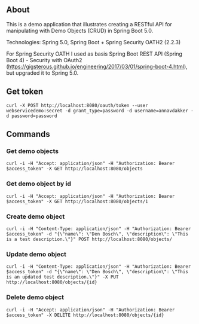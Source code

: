 ## About
This is a demo application that illustrates creating a RESTful API for manipulating with Demo Objects (CRUD) in Spring Boot 5.0.


Technologies: Spring 5.0, Spring Boot + Spring Security OATH2 (2.2.3) 

For Spring Security OATH I used as basis Spring Boot REST API (Spring Boot 4) - Security with OAuth2 
(https://gigsterous.github.io/engineering/2017/03/01/spring-boot-4.html), but upgraded it to Spring 5.0.

## Get token
```
curl -X POST http://localhost:8080/oauth/token --user webservicedemo:secret -d grant_type=password -d username=annavdakker -d password=password
```

## Commands
### Get demo objects
```
curl -i -H "Accept: application/json" -H "Authorization: Bearer $access_token" -X GET http://localhost:8080/objects
```
### Get demo object by id
```
curl -i -H "Accept: application/json" -H "Authorization: Bearer $access_token" -X GET http://localhost:8080/objects/1
```
### Create demo object
```
curl -i -H "Content-Type: application/json" -H "Authorization: Bearer $access_token" -d "{\"name\": \"Den Bosch\", \"description\": \"This is a test description.\"}" POST http://localhost:8080/objects/
```
### Update demo object
```
curl -i -H "Content-Type: application/json" -H "Authorization: Bearer $access_token" -d "{\"name\": \"Den Bosch\", \"description\": \"This is an updated test description.\"}" -X PUT http://localhost:8080/objects/{id}
```
### Delete demo object
```
curl -i -H "Accept: application/json" -H "Authorization: Bearer $access_token" -X DELETE http://localhost:8080/objects/{id}
```
